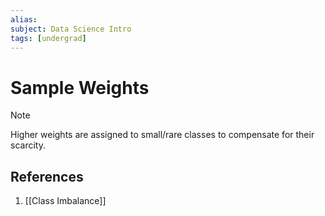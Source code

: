 ```yaml
---
alias: 
subject: Data Science Intro
tags: [undergrad]
---
```

# Sample Weights


> [!note]
> Higher weights are assigned to small/rare classes to compensate for their scarcity.

## References
1. [[Class Imbalance]]